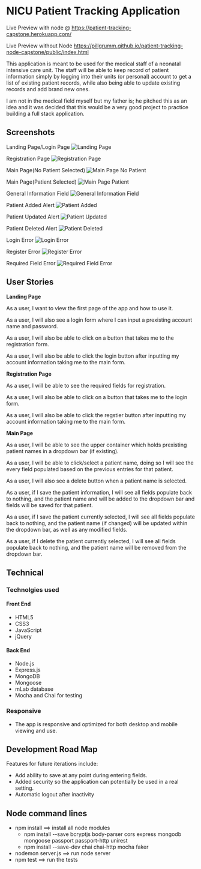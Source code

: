 # NICU Patient Tracking Application
Live Preview with node @ https://patient-tracking-capstone.herokuapp.com/

Live Preview without Node https://pillgrumm.github.io/patient-tracking-node-capstone/public/index.html

This application is meant to be used for the medical staff of a neonatal intensive care unit. The staff will be able to keep record
of patient information simply by logging into their units (or personal) account to get a list of existing patient records, while
also being able to update existing records and add brand new ones.

I am not in the medical field myself but my father is; he pitched this as an idea and it was decided that this would be a very good project to practice building a full stack application.

## Screenshots
Landing Page/Login Page ![Landing Page](public/github-images/landing-page.JPG)

Registration Page ![Registration Page](public/github-images/registration-page.JPG)

Main Page(No Patient Selected) ![Main Page No Patient](public/github-images/main-page-no-patient.JPG)

Main Page(Patient Selected) ![Main Page Patient](public/github-images/main-page-patient.JPG)

General Information Field ![General Information Field](public/github-images/general-field.JPG)

Patient Added Alert ![Patient Added](public/github-images/patient-added.JPG)

Patient Updated Alert ![Patient Updated](public/github-images/patient-updated.JPG)

Patient Deleted Alert ![Patient Deleted](public/github-images/patient-deleted.JPG)

Login Error ![Login Error](public/github-images/login-error.JPG)

Register Error ![Register Error](public/github-images/register-error.JPG)

Required Field Error ![Required Field Error](public/github-images/required-field-error.JPG)

## User Stories
**Landing Page**

  As a user, I want to view the first page of the app and how to use it.

  As a user, I will also see a login form where I can input a prexisting account name and password.

  As a user, I will also be able to click on a button that takes me to the registration form.

  As a user, I will also be able to click the login button after inputting my account information taking me to the main form.

  **Registration Page**

  As a user, I will be able to see the required fields for registration.

  As a user, I will also be able to click on a button that takes me to the login form.

  As a user, I will also be able to click the regstier button after inputting my account information taking me to the main form.

  **Main Page**

  As a user, I will be able to see the upper container which holds prexisting patient names in a dropdown bar (if existing).

  As a user, I will be able to click/select a patient name, doing so I will see the every field populated based on the previous entries for that patient.

  As a user, I will also see a delete button when a patient name is selected.

  As a user, if I save the patient information, I will see all fields populate back to nothing, and the patient name and will be added to the dropdown bar and fields will be saved for that patient.

  As a user, if I save the patient currently selected, I will see all fields populate back to nothing, and the patient name (if changed) will be updated within the dropdown bar, as well as any modified fields.

  As a user, if I delete the patient currently selected, I will see all fields populate back to nothing, and the patient name will be removed from the dropdown bar.

## Technical

<h3>Technolgies used</h3>

#### Front End

* HTML5
* CSS3
* JavaScript
* jQuery

#### Back End

* Node.js
* Express.js
* MongoDB
* Mongoose
* mLab database
* Mocha and Chai for testing
<h3>Responsive</h3>
<ul>
  <li>The app is responsive and optimized for both desktop and mobile viewing and use.</li>
</ul>

## Development Road Map
Features for future iterations include:
- Add ability to save at any point during entering fields.
- Added security so the application can potentially be used in a real setting.
- Automatic logout after inactivity

## Node command lines
* npm install ==> install all node modules
    * npm install --save bcryptjs body-parser cors express mongodb mongoose passport passport-http unirest
    * npm install --save-dev chai chai-http mocha faker
* nodemon server.js ==> run node server
* npm test ==> run the tests
